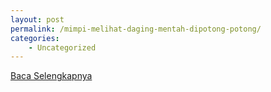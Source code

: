```yaml
---
layout: post
permalink: /mimpi-melihat-daging-mentah-dipotong-potong/
categories:
    - Uncategorized
---
```


[Baca Selengkapnya](/03)